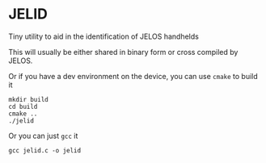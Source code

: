 # JELID

Tiny utility to aid in the identification of JELOS handhelds

This will usually be either shared in binary form or cross compiled by JELOS.

Or if you have a dev environment on the device, you can use `cmake` to build it

```
mkdir build
cd build
cmake ..
./jelid
```

Or you can just `gcc` it

```
gcc jelid.c -o jelid
```

